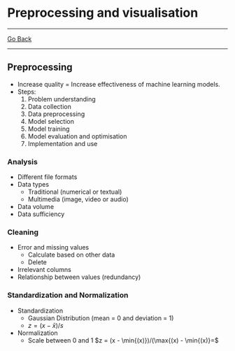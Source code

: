# Preprocessing and visualisation
---
[Go Back](UNIOVI/3S2_IntSys/README.md)

---
## Preprocessing
- Increase quality = Increase effectiveness of machine learning models.
- Steps:
	1. Problem understanding
	2. Data collection
	3. Data preprocessing
	4. Model selection
	5. Model training
	6. Model evaluation and optimisation
	7. Implementation and use
### Analysis
- Different file formats
- Data types
	- Traditional (numerical or textual)
	- Multimedia (image, video or audio)
- Data volume
- Data sufficiency
### Cleaning
- Error and missing values
	- Calculate based on other data
	- Delete
- Irrelevant columns
- Relationship between values (redundancy)
### Standardization and Normalization
- Standardization
	- Gaussian Distribution (mean = 0 and deviation = 1)
	- $z = (x - \bar{x})/s$
- Normalization
	- Scale between 0 and 1 $z = (x - \min{(x)})/(\max{(x) - \min{(x)}=$